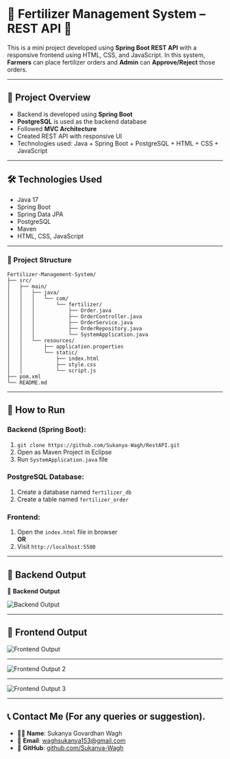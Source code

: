 # 🌾 Fertilizer Management System – REST API 🌿

This is a mini project developed using **Spring Boot REST API** with a responsive frontend using HTML, CSS, and JavaScript. In this system, **Farmers** can place fertilizer orders and **Admin** can **Approve/Reject** those orders.

---

## 📌 Project Overview

- Backend is developed using **Spring Boot**
- **PostgreSQL** is used as the backend database
- Followed **MVC Architecture**
- Created REST API with responsive UI
- Technologies used: Java + Spring Boot + PostgreSQL + HTML + CSS + JavaScript

---

## 🛠 Technologies Used

- Java 17  
- Spring Boot  
- Spring Data JPA  
- PostgreSQL  
- Maven  
- HTML, CSS, JavaScript

---
### 📁 Project Structure
```
Fertilizer-Management-System/
├── src/
│   ├── main/
│   │   ├── java/
│   │   │   └── com/
│   │   │       └── fertilizer/
│   │   │           ├── Order.java
│   │   │           ├── OrderController.java
│   │   │           ├── OrderService.java
│   │   │           ├── OrderRepository.java
│   │   │           └── SystemApplication.java
│   │   └── resources/
│   │       ├── application.properties
│   │       └── static/
│   │           ├── index.html
│   │           ├── style.css
│   │           └── script.js
├── pom.xml
└── README.md
```




---

## 🚀 How to Run

### Backend (Spring Boot):
1) `git clone https://github.com/Sukanya-Wagh/RestAPI.git`  
2) Open as Maven Project in Eclipse  
3) Run `SystemApplication.java` file  

### PostgreSQL Database:
1) Create a database named `fertilizer_db`  
2) Create a table named `fertilizer_order`  

### Frontend:
1) Open the `index.html` file in browser  
**OR**  
2) Visit `http://localhost:5500`

---

## 📸 Backend Output

📸 **Backend Output**

![Backend Output](https://github.com/user-attachments/assets/e9017408-3e01-46f6-b57b-c13a35dfcf5c)


---

## 📸 Frontend Output

![Frontend Output](https://github.com/user-attachments/assets/ec0636f6-fd12-44cd-87cc-3c32ca12841e)

---

![Frontend Output 2](https://github.com/user-attachments/assets/d89e4164-0c07-4d9a-9d31-4cad8f0456d6)

---

![Frontend Output 3](https://github.com/user-attachments/assets/46cd67ba-8f8e-48e0-a90a-a248b26e3575)

---

## 📞 Contact Me (For any queries or suggestion).

- 👩‍💻 **Name**: Sukanya Govardhan Wagh  
- 📧 **Email**: waghsukanya153@gmail.com  
- 🔗 **GitHub**: [github.com/Sukanya-Wagh](https://github.com/Sukanya-Wagh)

